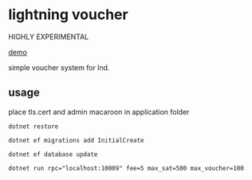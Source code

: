 # lightning voucher

HIGHLY EXPERIMENTAL

[demo](https://donnerlab.com/voucher/)


simple voucher system for lnd. 

## usage

place tls.cert and admin macaroon in application folder

`dotnet restore`

`dotnet ef migrations add InitialCreate`

`dotnet ef database update`

`dotnet run rpc="localhost:10009" fee=5 max_sat=500 max_voucher=100`
